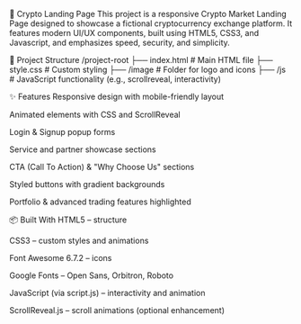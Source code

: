 🚀 Crypto Landing Page
This project is a responsive Crypto Market Landing Page designed to showcase a fictional cryptocurrency exchange platform. It features modern UI/UX components, built using HTML5, CSS3, and Javascript, and emphasizes speed, security, and simplicity.

📁 Project Structure
/project-root
├── index.html        # Main HTML file
├── style.css         # Custom styling
├── /image            # Folder for logo and icons
├── /js               # JavaScript functionality (e.g., scrollreveal, interactivity)


✨ Features
Responsive design with mobile-friendly layout

Animated elements with CSS and ScrollReveal

Login & Signup popup forms

Service and partner showcase sections

CTA (Call To Action) & "Why Choose Us" sections

Styled buttons with gradient backgrounds

Portfolio & advanced trading features highlighted

📦 Built With
HTML5 – structure

CSS3 – custom styles and animations

Font Awesome 6.7.2 – icons

Google Fonts – Open Sans, Orbitron, Roboto

JavaScript (via script.js) – interactivity and animation

ScrollReveal.js – scroll animations (optional enhancement)
